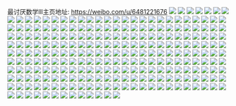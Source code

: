 最讨厌数学lll主页地址: https://weibo.com/u/6481221676 
![](https://wx4.sinaimg.cn/mw2000/0074CxPuly1h9hp7y3lv0j30u0140dr0.jpg) 
![](https://wx4.sinaimg.cn/mw2000/0074CxPuly1h9gfui6219j32c02o6x6p.jpg) 
![](https://wx4.sinaimg.cn/mw2000/0074CxPuly1h9g1o3v85xj30u0140n54.jpg) 
![](https://wx4.sinaimg.cn/mw2000/0074CxPuly1h9g1o4vi4wj30u0140jzo.jpg) 
![](https://wx4.sinaimg.cn/mw2000/0074CxPuly1h9g1o5yz8jj30u0140ai3.jpg) 
![](https://wx4.sinaimg.cn/mw2000/0074CxPuly1h9g1o71entj30u0140jzv.jpg) 
![](https://wx4.sinaimg.cn/mw2000/0074CxPuly1h9g1o7rvi5j30u0140gtp.jpg) 
![](https://wx4.sinaimg.cn/mw2000/0074CxPuly1h9g1o8ugcoj30u0140jzc.jpg) 
![](https://wx4.sinaimg.cn/mw2000/0074CxPuly1h9g1o37lyyj30u014046m.jpg) 
![](https://wx4.sinaimg.cn/mw2000/0074CxPuly1h9g1o9vzwoj30u01407cc.jpg) 
![](https://wx4.sinaimg.cn/mw2000/0074CxPuly1h9g1obbh4dj30u0140n59.jpg) 
![](https://wx4.sinaimg.cn/mw2000/0074CxPuly1h9g1och0noj30u0140jzc.jpg) 
![](https://wx4.sinaimg.cn/mw2000/0074CxPuly1h9dorbhserj32c03407wj.jpg) 
![](https://wx4.sinaimg.cn/mw2000/0074CxPuly1h9a5jjmqvdj31sc1scnpd.jpg) 
![](https://wx4.sinaimg.cn/mw2000/0074CxPuly1h98dodi65nj31400u0thp.jpg) 
![](https://wx4.sinaimg.cn/mw2000/0074CxPuly1h98dnqcxwkj30u01hcnaf.jpg) 
![](https://wx4.sinaimg.cn/mw2000/0074CxPuly1h98do5xtboj31400u0qa8.jpg) 
![](https://wx4.sinaimg.cn/mw2000/0074CxPuly1h98dnvi70jj30u00u4dhq.jpg) 
![](https://wx4.sinaimg.cn/mw2000/0074CxPuly1h8v1mrctgtj30wr12vk2i.jpg) 
![](https://wx4.sinaimg.cn/mw2000/0074CxPuly1h8v1myumojj30u00w70v4.jpg) 
![](https://wx4.sinaimg.cn/mw2000/0074CxPuly1h8v1mwkju2j30v80v80yi.jpg) 
![](https://wx4.sinaimg.cn/mw2000/0074CxPuly1h8v1nst7hkj30wr1z0b29.jpg) 
![](https://wx4.sinaimg.cn/mw2000/0074CxPuly1h8qkdegre0j30u014010c.jpg) 
![](https://wx4.sinaimg.cn/mw2000/0074CxPuly1h8pdj0s9unj30u0140qc4.jpg) 
![](https://wx4.sinaimg.cn/mw2000/0074CxPuly1h8obr8mcjrj30u0140al7.jpg) 
![](https://wx4.sinaimg.cn/mw2000/0074CxPuly1h8mxbvu7eqj30u00u00yn.jpg) 
![](https://wx4.sinaimg.cn/mw2000/0074CxPuly1h8meqor337j30u0140476.jpg) 
![](https://wx4.sinaimg.cn/mw2000/0074CxPuly1h8kkl3zqp4j30u01t2n0e.jpg) 
![](https://wx4.sinaimg.cn/mw2000/0074CxPuly1h8c3lkey3lj30u0140tgz.jpg) 
![](https://wx4.sinaimg.cn/mw2000/0074CxPuly1h89saszqhtj30u0140q80.jpg) 
![](https://wx4.sinaimg.cn/mw2000/0074CxPuly1h88jih9h0yj30u0140wq0.jpg) 
![](https://wx4.sinaimg.cn/mw2000/0074CxPuly1h87g51tymkj30tu13utj5.jpg) 
![](https://wx4.sinaimg.cn/mw2000/0074CxPuly1h87g4mgziqj30u0140gzl.jpg) 
![](https://wx4.sinaimg.cn/mw2000/0074CxPuly1h80xu7xmdwj30u0141n56.jpg) 
![](https://wx4.sinaimg.cn/mw2000/0074CxPuly1h7yskw4cfsj31gl0qon0g.jpg) 
![](https://wx4.sinaimg.cn/mw2000/0074CxPuly1h7xs5crwkqj30u0140gqe.jpg) 
![](https://wx4.sinaimg.cn/mw2000/0074CxPuly1h7xs5d72cnj30u01407al.jpg) 
![](https://wx4.sinaimg.cn/mw2000/0074CxPuly1h7wiiiaborj31200pcn1r.jpg) 
![](https://wx4.sinaimg.cn/mw2000/0074CxPuly1h7wiiiqg3qj31200pc0xz.jpg) 
![](https://wx4.sinaimg.cn/mw2000/0074CxPuly1h7wiikgz1hj31200pctfp.jpg) 
![](https://wx4.sinaimg.cn/mw2000/0074CxPuly1h7wiijbbkdj31900u0jyv.jpg) 
![](https://wx4.sinaimg.cn/mw2000/0074CxPuly1h7wiikuou7j30u018gteo.jpg) 
![](https://wx4.sinaimg.cn/mw2000/0074CxPuly1h7qz8448gzj31c00u0n3h.jpg) 
![](https://wx4.sinaimg.cn/mw2000/0074CxPuly1h7gtzetqnbj30u01u011n.jpg) 
![](https://wx4.sinaimg.cn/mw2000/0074CxPuly1h7bklfq5uxj30u01u0q54.jpg) 
![](https://wx4.sinaimg.cn/mw2000/0074CxPuly1h79xp3klnmj30u0140grb.jpg) 
![](https://wx4.sinaimg.cn/mw2000/0074CxPuly1h75qrmxfy0j30u014j41z.jpg) 
![](https://wx4.sinaimg.cn/mw2000/0074CxPuly1h75qrogblej30u0140139.jpg) 
![](https://wx4.sinaimg.cn/mw2000/0074CxPuly1h75qrplj7oj30u014g77b.jpg) 
![](https://wx4.sinaimg.cn/mw2000/0074CxPuly1h74ml6qk77j30u0140q8w.jpg) 
![](https://wx4.sinaimg.cn/mw2000/0074CxPuly1h74ml79ojrj30u014017e.jpg) 
![](https://wx4.sinaimg.cn/mw2000/0074CxPuly1h74ml7yba0j30u0140qh8.jpg) 
![](https://wx4.sinaimg.cn/mw2000/0074CxPuly1h74ml8hkk4j30u0140k2i.jpg) 
![](https://wx4.sinaimg.cn/mw2000/0074CxPuly1h74ml90mgej30u0140aor.jpg) 
![](https://wx4.sinaimg.cn/mw2000/0074CxPuly1h74mleljhoj30qo0qomxe.jpg) 
![](https://wx4.sinaimg.cn/mw2000/0074CxPuly1h740n6f9apj30u01u041k.jpg) 
![](https://wx4.sinaimg.cn/mw2000/0074CxPuly1h6zg8315qhj30u014045y.jpg) 
![](https://wx4.sinaimg.cn/mw2000/0074CxPuly1h6zg83qe98j30u0140nc8.jpg) 
![](https://wx4.sinaimg.cn/mw2000/0074CxPuly1h6wga3lakwj31400u0dgz.jpg) 
![](https://wx4.sinaimg.cn/mw2000/0074CxPuly1h6wga4ro8pj31400u07ct.jpg) 
![](https://wx4.sinaimg.cn/mw2000/0074CxPuly1h6wga57xt5j31400u0n0o.jpg) 
![](https://wx4.sinaimg.cn/mw2000/0074CxPuly1h6wga5w4w8j31400u0tao.jpg) 
![](https://wx4.sinaimg.cn/mw2000/0074CxPuly1h6wga6he76j30v00tugs7.jpg) 
![](https://wx4.sinaimg.cn/mw2000/0074CxPuly1h6wga72aghj30u00u0q5m.jpg) 
![](https://wx4.sinaimg.cn/mw2000/0074CxPuly1h6wga7wcf0j313y0ty0wl.jpg) 
![](https://wx4.sinaimg.cn/mw2000/0074CxPuly1h6wga8g2r0j30u00u0gsi.jpg) 
![](https://wx4.sinaimg.cn/mw2000/0074CxPuly1h6wga8sioxj31400u0n1c.jpg) 
![](https://wx4.sinaimg.cn/mw2000/0074CxPuly1h6wga9777kj30u00u0465.jpg) 
![](https://wx4.sinaimg.cn/mw2000/0074CxPuly1h6tobpmh5zj30o81hcwgh.jpg) 
![](https://wx4.sinaimg.cn/mw2000/0074CxPuly1h6rwzzndbsj30u0140400.jpg) 
![](https://wx4.sinaimg.cn/mw2000/0074CxPuly1h6rx02rd9kj30u0140tf0.jpg) 
![](https://wx4.sinaimg.cn/mw2000/0074CxPuly1h6rx002ilfj30u01400vp.jpg) 
![](https://wx4.sinaimg.cn/mw2000/0074CxPuly1h6rx00lo5xj30u0140th7.jpg) 
![](https://wx4.sinaimg.cn/mw2000/0074CxPuly1h6rx00zwqpj30u0140dlv.jpg) 
![](https://wx4.sinaimg.cn/mw2000/0074CxPuly1h6rx01htsaj31400u0467.jpg) 
![](https://wx4.sinaimg.cn/mw2000/0074CxPuly1h6rx01yakqj30u0140dru.jpg) 
![](https://wx4.sinaimg.cn/mw2000/0074CxPuly1h6rx02dochj30u0140q7l.jpg) 
![](https://wx4.sinaimg.cn/mw2000/0074CxPuly1h6rx0354ykj30u01400ul.jpg) 
![](https://wx4.sinaimg.cn/mw2000/0074CxPuly1h6rx03kzcdj30u0140q7n.jpg) 
![](https://wx4.sinaimg.cn/mw2000/0074CxPuly1h6rx0417esj30u0140th0.jpg) 
![](https://wx4.sinaimg.cn/mw2000/0074CxPuly1h6rx04gpsfj30u0140q9e.jpg) 
![](https://wx4.sinaimg.cn/mw2000/0074CxPuly1h6m2s4wpckj30to0z93zz.jpg) 
![](https://wx4.sinaimg.cn/mw2000/0074CxPuly1h6m2sq1uvdj30to17gabp.jpg) 
![](https://wx4.sinaimg.cn/mw2000/0074CxPuly1h6epl1cu88j30u01u040a.jpg) 
![](https://wx4.sinaimg.cn/mw2000/0074CxPuly1h60ed9ll74j30u0140afv.jpg) 
![](https://wx4.sinaimg.cn/mw2000/0074CxPuly1h60eda1eyfj30u014cjwe.jpg) 
![](https://wx4.sinaimg.cn/mw2000/0074CxPuly1h60edaijloj30u0147gol.jpg) 
![](https://wx4.sinaimg.cn/mw2000/0074CxPuly1h60edb36z4j30u0140gop.jpg) 
![](https://wx4.sinaimg.cn/mw2000/0074CxPuly1h60edbisrzj30u0140wg8.jpg) 
![](https://wx4.sinaimg.cn/mw2000/0074CxPuly1h5ujn19kn3j30u014tn48.jpg) 
![](https://wx4.sinaimg.cn/mw2000/0074CxPuly1h5ujn1v4qyj30u014tq7l.jpg) 
![](https://wx4.sinaimg.cn/mw2000/0074CxPuly1h5rdstr0mfj31900u00zs.jpg) 
![](https://wx4.sinaimg.cn/mw2000/0074CxPuly1h5961f9av6j30u013ktgn.jpg) 
![](https://wx4.sinaimg.cn/mw2000/0074CxPuly1h5379kdjlaj30u01437dt.jpg) 
![](https://wx4.sinaimg.cn/mw2000/0074CxPuly1h5379kv4wgj30u01407dw.jpg) 
![](https://wx4.sinaimg.cn/mw2000/0074CxPuly1h5379lcu7qj30u014011m.jpg) 
![](https://wx4.sinaimg.cn/mw2000/0074CxPuly1h5379lo0s3j31400u013w.jpg) 
![](https://wx4.sinaimg.cn/mw2000/0074CxPuly1h4mrabbn0cj318g0u0jz1.jpg) 
![](https://wx4.sinaimg.cn/mw2000/0074CxPuly1h4c2zfyksij321c0xc486.jpg) 
![](https://wx4.sinaimg.cn/mw2000/0074CxPuly1h4b2kt6n3gj30u0140dp7.jpg) 
![](https://wx4.sinaimg.cn/mw2000/0074CxPuly1h4b2ktmd0ij30u014011f.jpg) 
![](https://wx4.sinaimg.cn/mw2000/0074CxPuly1h4b2ktyg2cj31400u0gq4.jpg) 
![](https://wx4.sinaimg.cn/mw2000/0074CxPuly1h4b2ku86n5j31400u07a7.jpg) 
![](https://wx4.sinaimg.cn/mw2000/0074CxPuly1h4b2kui9nwj30u00u0tdd.jpg) 
![](https://wx4.sinaimg.cn/mw2000/0074CxPuly1h4b2kuxcvtj30u0140jxo.jpg) 
![](https://wx4.sinaimg.cn/mw2000/0074CxPuly1h4997t99mkj30u01410zn.jpg) 
![](https://wx4.sinaimg.cn/mw2000/0074CxPuly1h4997to5lej30u0140dmh.jpg) 
![](https://wx4.sinaimg.cn/mw2000/0074CxPuly1h45i54idm9j321c0xc181.jpg) 
![](https://wx4.sinaimg.cn/mw2000/0074CxPuly1h3yne3wfg1j30u013x108.jpg) 
![](https://wx4.sinaimg.cn/mw2000/0074CxPuly1h3yne3jplmj30u013xgr4.jpg) 
![](https://wx4.sinaimg.cn/mw2000/0074CxPuly1h3vemhuca4j30u0145q9w.jpg) 
![](https://wx4.sinaimg.cn/mw2000/0074CxPuly1h3vemiglr7j30u013zwm0.jpg) 
![](https://wx4.sinaimg.cn/mw2000/0074CxPuly1h3vemiy8r5j30u00u0782.jpg) 
![](https://wx4.sinaimg.cn/mw2000/0074CxPuly1h3vemje24cj31410u0dki.jpg) 
![](https://wx4.sinaimg.cn/mw2000/0074CxPuly1h3u68crhbyj32c03401l0.jpg) 
![](https://wx4.sinaimg.cn/mw2000/0074CxPuly1h3u68gl91rj32c0340npd.jpg) 
![](https://wx4.sinaimg.cn/mw2000/0074CxPuly1h3u68dvq3yj33402c0npe.jpg) 
![](https://wx4.sinaimg.cn/mw2000/0074CxPuly1h3u68aym3xj32c034qu0z.jpg) 
![](https://wx4.sinaimg.cn/mw2000/0074CxPuly1h3u68fj636j32c03401kz.jpg) 
![](https://wx4.sinaimg.cn/mw2000/0074CxPuly1h3u68i1hnxj32c0340qv6.jpg) 
![](https://wx4.sinaimg.cn/mw2000/0074CxPuly1h3u68jum4zj32c0340npg.jpg) 
![](https://wx4.sinaimg.cn/mw2000/0074CxPuly1h3u68kyt05j32dc2dc4oq.jpg) 
![](https://wx4.sinaimg.cn/mw2000/0074CxPuly1h3u68majkhj33402c0b2a.jpg) 
![](https://wx4.sinaimg.cn/mw2000/0074CxPuly1h3u68neayqj33402c0npe.jpg) 
![](https://wx4.sinaimg.cn/mw2000/0074CxPuly1h3tjxovnmcj30u0140teo.jpg) 
![](https://wx4.sinaimg.cn/mw2000/0074CxPuly1h3jdhf9udcj30u0140dp3.jpg) 
![](https://wx4.sinaimg.cn/mw2000/0074CxPuly1h3jdhfvntmj30u0140thk.jpg) 
![](https://wx4.sinaimg.cn/mw2000/0074CxPuly1h3jdhgghrsj30u0140dp6.jpg) 
![](https://wx4.sinaimg.cn/mw2000/0074CxPuly1h3jdhh1771j30u0140aej.jpg) 
![](https://wx4.sinaimg.cn/mw2000/0074CxPuly1h3jdhhe0axj30u01407b5.jpg) 
![](https://wx4.sinaimg.cn/mw2000/0074CxPuly1h3jdhhtr8xj30u0140dns.jpg) 
![](https://wx4.sinaimg.cn/mw2000/0074CxPuly1h3jdhicb7yj30u0140k3p.jpg) 
![](https://wx4.sinaimg.cn/mw2000/0074CxPuly1h3jdhiv6ghj30u0140n69.jpg) 
![](https://wx4.sinaimg.cn/mw2000/0074CxPuly1h3jdhj8mimj30u014011q.jpg) 
![](https://wx4.sinaimg.cn/mw2000/0074CxPuly1h3jdhjoyytj30u014048l.jpg) 
![](https://wx4.sinaimg.cn/mw2000/0074CxPuly1h38z2rfej7j31400u041g.jpg) 
![](https://wx4.sinaimg.cn/mw2000/0074CxPuly1h38v4ywf4aj30u014fnan.jpg) 
![](https://wx4.sinaimg.cn/mw2000/0074CxPuly1h38v4zpx1wj30u011zgxa.jpg) 
![](https://wx4.sinaimg.cn/mw2000/0074CxPuly1h3054prf70j31hc0taag7.jpg) 
![](https://wx4.sinaimg.cn/mw2000/0074CxPuly1h2uy8lonogj30u01u0dly.jpg) 
![](https://wx4.sinaimg.cn/mw2000/0074CxPuly1h2rwv3we5oj31ob0u0qkj.jpg) 
![](https://wx4.sinaimg.cn/mw2000/0074CxPuly1h2geqd64o0j30u015bq8w.jpg) 
![](https://wx4.sinaimg.cn/mw2000/0074CxPuly1h2geqcqsg6j30u014nn5c.jpg) 
![](https://wx4.sinaimg.cn/mw2000/0074CxPuly1h2etgx0l36j30u0140afo.jpg) 
![](https://wx4.sinaimg.cn/mw2000/0074CxPuly1h2etgxn5hzj30u0140q5i.jpg) 
![](https://wx4.sinaimg.cn/mw2000/0074CxPuly1h2eth2dpjoj30u01407av.jpg) 
![](https://wx4.sinaimg.cn/mw2000/0074CxPuly1h2eth34yahj31u00u0q86.jpg) 
![](https://wx4.sinaimg.cn/mw2000/0074CxPuly1h2eth3vcohj31u00u043o.jpg) 
![](https://wx4.sinaimg.cn/mw2000/0074CxPuly1h2eth8ukk2j313z0u00z6.jpg) 
![](https://wx4.sinaimg.cn/mw2000/0074CxPuly1h2d1128jrjj30u014b12o.jpg) 
![](https://wx4.sinaimg.cn/mw2000/0074CxPuly1h2d112nxc2j30u0140gua.jpg) 
![](https://wx4.sinaimg.cn/mw2000/0074CxPuly1h2d1133elfj30u014113x.jpg) 
![](https://wx4.sinaimg.cn/mw2000/0074CxPuly1h2d113jk7vj30u014t7f3.jpg) 
![](https://wx4.sinaimg.cn/mw2000/0074CxPuly1h296458sa9j30u014012n.jpg) 
![](https://wx4.sinaimg.cn/mw2000/0074CxPuly1h29645pycsj30u014hnbo.jpg) 
![](https://wx4.sinaimg.cn/mw2000/0074CxPuly1h2964676dej30yj0u0wl8.jpg) 
![](https://wx4.sinaimg.cn/mw2000/0074CxPuly1h29646nrjfj30u0140thl.jpg) 
![](https://wx4.sinaimg.cn/mw2000/0074CxPuly1h26q22lxg4j31u00u0787.jpg) 
![](https://wx4.sinaimg.cn/mw2000/0074CxPuly1h20c3n8xihj31u00u0gos.jpg) 
![](https://wx4.sinaimg.cn/mw2000/0074CxPuly1h1xc3wb9vzj30u0140jyv.jpg) 
![](https://wx4.sinaimg.cn/mw2000/0074CxPuly1h1xc3wpa5dj30u01d0k3q.jpg) 
![](https://wx4.sinaimg.cn/mw2000/0074CxPuly1h1sn86bfo2j30u014045r.jpg) 
![](https://wx4.sinaimg.cn/mw2000/0074CxPuly1h1sn8768ocj30u0140akz.jpg) 
![](https://wx4.sinaimg.cn/mw2000/0074CxPuly1h1r0m4b0hgj30u0140ait.jpg) 
![](https://wx4.sinaimg.cn/mw2000/0074CxPuly1h1r0m4x3x0j30to136q9z.jpg) 
![](https://wx4.sinaimg.cn/mw2000/0074CxPuly1h1lzxyv9epj31400u0ww2.jpg) 
![](https://wx4.sinaimg.cn/mw2000/0074CxPuly1h1lzxzgdp3j30u0140ao2.jpg) 
![](https://wx4.sinaimg.cn/mw2000/0074CxPuly1h1lzxzw8e8j31420u0dq2.jpg) 
![](https://wx4.sinaimg.cn/mw2000/0074CxPuly1h1k0ak8w67j30u013zgw2.jpg) 
![](https://wx4.sinaimg.cn/mw2000/0074CxPuly1h1k0aku5jxj30u0140tio.jpg) 
![](https://wx4.sinaimg.cn/mw2000/0074CxPuly1h190qsyhjsj30pm17ute8.jpg) 
![](https://wx4.sinaimg.cn/mw2000/0074CxPuly1h17fwfshobj30u0140dti.jpg) 
![](https://wx4.sinaimg.cn/mw2000/0074CxPuly1h11mp9gsrij30u014043w.jpg) 
![](https://wx4.sinaimg.cn/mw2000/0074CxPuly1h11mp9usz3j30u014044d.jpg) 
![](https://wx4.sinaimg.cn/mw2000/0074CxPuly1h11mpabonqj30u0140wkg.jpg) 
![](https://wx4.sinaimg.cn/mw2000/0074CxPuly1h11mpb3s8xj30u0140q94.jpg) 
![](https://wx4.sinaimg.cn/mw2000/0074CxPuly1h11mpbh93vj30u0140jzq.jpg) 
![](https://wx4.sinaimg.cn/mw2000/0074CxPuly1h10erwqmzpj30u0190tcc.jpg) 
![](https://wx4.sinaimg.cn/mw2000/0074CxPuly1h0yowz4gw0j30u01517ay.jpg) 
![](https://wx4.sinaimg.cn/mw2000/0074CxPuly1h0pzdx6l9cj30u0140nca.jpg) 
![](https://wx4.sinaimg.cn/mw2000/0074CxPuly1h0pzdybhmtj30u01407fe.jpg) 
![](https://wx4.sinaimg.cn/mw2000/0074CxPuly1h0pzdz6oubj30u014047w.jpg) 
![](https://wx4.sinaimg.cn/mw2000/0074CxPuly1h0lxjrzj2vj30u014mqbt.jpg) 
![](https://wx4.sinaimg.cn/mw2000/0074CxPuly1h0lxjspvszj30u014047w.jpg) 
![](https://wx4.sinaimg.cn/mw2000/0074CxPuly1h0kbcc9hazj30u0140wlt.jpg) 
![](https://wx4.sinaimg.cn/mw2000/0074CxPuly1h0i03mdqpwj30u01u0akb.jpg) 
![](https://wx4.sinaimg.cn/mw2000/0074CxPuly1h0deo11yujj30u0140n29.jpg) 
![](https://wx4.sinaimg.cn/mw2000/0074CxPuly1h0deo1hxqsj30u013z793.jpg) 
![](https://wx4.sinaimg.cn/mw2000/0074CxPuly1h0deo74ok6j30u013ygou.jpg) 
![](https://wx4.sinaimg.cn/mw2000/0074CxPuly1h0c79474bbj30sg1ekark.jpg) 
![](https://wx4.sinaimg.cn/mw2000/0074CxPuly1h0c78bwyghj30u0140k0h.jpg) 
![](https://wx4.sinaimg.cn/mw2000/0074CxPuly1h0c78c8lluj30u0140aek.jpg) 
![](https://wx4.sinaimg.cn/mw2000/0074CxPuly1h0c78cnurkj30u0140q9l.jpg) 
![](https://wx4.sinaimg.cn/mw2000/0074CxPuly1h0c78d15rlj30u013y113.jpg) 
![](https://wx4.sinaimg.cn/mw2000/0074CxPuly1h0c78dfdboj30u0140tg9.jpg) 
![](https://wx4.sinaimg.cn/mw2000/0074CxPuly1h0c78edaw6j30u013zk06.jpg) 
![](https://wx4.sinaimg.cn/mw2000/0074CxPuly1h0c77g6d3zj30u013yn0k.jpg) 
![](https://wx4.sinaimg.cn/mw2000/0074CxPuly1h0c2a77zdvj30u0140n7j.jpg) 
![](https://wx4.sinaimg.cn/mw2000/0074CxPuly1h058bkxk03j30u0140n4v.jpg) 
![](https://wx4.sinaimg.cn/mw2000/0074CxPuly1h03ply85tmj30to10c459.jpg) 
![](https://wx4.sinaimg.cn/mw2000/0074CxPuly1gz9zyepoucj31o02804qq.jpg) 
![](https://wx4.sinaimg.cn/mw2000/0074CxPuly1gz9zyg6cddj31o0280e82.jpg) 
![](https://wx4.sinaimg.cn/mw2000/0074CxPuly1gz9zyhe2yej31o0280b2a.jpg) 
![](https://wx4.sinaimg.cn/mw2000/0074CxPuly1gz3uu2fiu1j30u013xn44.jpg) 
![](https://wx4.sinaimg.cn/mw2000/0074CxPuly1gz3uu2zy0uj31400u0wkv.jpg) 
![](https://wx4.sinaimg.cn/mw2000/0074CxPuly1gz1jmq5ar3j32c03407wj.jpg) 
![](https://wx4.sinaimg.cn/mw2000/0074CxPuly1gyuz4pegvvj31we2j61ky.jpg) 
![](https://wx4.sinaimg.cn/mw2000/0074CxPuly1gyuz4w9gk0j31xf2kku0x.jpg) 
![](https://wx4.sinaimg.cn/mw2000/0074CxPuly1gyuz4slqcdj31s62dkx6p.jpg) 
![](https://wx4.sinaimg.cn/mw2000/0074CxPuly1gyhyeb4v3uj30u0140agq.jpg) 
![](https://wx4.sinaimg.cn/mw2000/0074CxPuly1gyhtoeh68kj30u00u0tc4.jpg) 
![](https://wx4.sinaimg.cn/mw2000/0074CxPuly1gyhtoetl7mj30u00u0jsb.jpg) 
![](https://wx4.sinaimg.cn/mw2000/0074CxPuly1gyfo6e8yi3j30u013xaij.jpg) 
![](https://wx4.sinaimg.cn/mw2000/0074CxPuly1gyfo6eroshj30u013xwon.jpg) 
![](https://wx4.sinaimg.cn/mw2000/0074CxPuly1gyfo6famk6j30u013x11o.jpg) 
![](https://wx4.sinaimg.cn/mw2000/0074CxPuly1gyfo6fla86j30u013x10r.jpg) 
![](https://wx4.sinaimg.cn/mw2000/0074CxPuly1gydmztdod7j30u013xaha.jpg) 
![](https://wx4.sinaimg.cn/mw2000/0074CxPuly1gxibux5om8j30u01400z5.jpg) 
![](https://wx4.sinaimg.cn/mw2000/0074CxPuly1gxhb854wcuj30u0140n8v.jpg) 
![](https://wx4.sinaimg.cn/mw2000/0074CxPuly1gxaebuv9pzj30u01hdqbc.jpg) 
![](https://wx4.sinaimg.cn/mw2000/0074CxPuly1gxaebvee2zj30u01hctgl.jpg) 
![](https://wx4.sinaimg.cn/mw2000/0074CxPuly1gx6vowx3tjj30u0140ahc.jpg) 
![](https://wx4.sinaimg.cn/mw2000/0074CxPuly1gx6voxkanij30u012xdmt.jpg) 
![](https://wx4.sinaimg.cn/mw2000/0074CxPuly1gx6voy52kej30u016iqa9.jpg) 
![](https://wx4.sinaimg.cn/mw2000/0074CxPuly1gwrahglu4ij30p20xfwip.jpg) 
![](https://wx4.sinaimg.cn/mw2000/0074CxPuly1gwnxm5zlqdj30u0140k1z.jpg) 
![](https://wx4.sinaimg.cn/mw2000/0074CxPuly1gwnxm4hckjj30u00u0dk2.jpg) 
![](https://wx4.sinaimg.cn/mw2000/0074CxPuly1gwnxm8modbj30u0140dti.jpg) 
![](https://wx4.sinaimg.cn/mw2000/0074CxPuly1gwnxm52z8rj30u014twm0.jpg) 
![](https://wx4.sinaimg.cn/mw2000/0074CxPuly1gwnxm41zazj30u00u0gql.jpg) 
![](https://wx4.sinaimg.cn/mw2000/0074CxPuly1gwnxm6vbjfj30u014tdrh.jpg) 
![](https://wx4.sinaimg.cn/mw2000/0074CxPuly1gwiluri80tj30u0140gwt.jpg) 
![](https://wx4.sinaimg.cn/mw2000/0074CxPuly1gwilurzuztj30u0140118.jpg) 
![](https://wx4.sinaimg.cn/mw2000/0074CxPuly1gwilushmfkj30u013zgw0.jpg) 
![](https://wx4.sinaimg.cn/mw2000/0074CxPuly1gwilut6107j30u013z4ac.jpg) 
![](https://wx4.sinaimg.cn/mw2000/0074CxPuly1gwiluu4ko9j31400u0ans.jpg) 
![](https://wx4.sinaimg.cn/mw2000/0074CxPuly1gwiluuy5yvj30u0140wyt.jpg) 
![](https://wx4.sinaimg.cn/mw2000/0074CxPuly1gwiluvehu5j31400u0gwd.jpg) 
![](https://wx4.sinaimg.cn/mw2000/0074CxPuly1gwf5j5pnu9j30u0140n48.jpg) 
![](https://wx4.sinaimg.cn/mw2000/0074CxPuly1guoqkftqfmj60u00u0n0c02.jpg) 
![](https://wx4.sinaimg.cn/mw2000/0074CxPuly1guoqkg3u92j60u00u0mxa02.jpg) 
![](https://wx4.sinaimg.cn/mw2000/0074CxPuly1guoqkgrbrpj61400u0ahu02.jpg) 
![](https://wx4.sinaimg.cn/mw2000/0074CxPuly1guo8ejs7f9j60u00u0acl02.jpg) 
![](https://wx4.sinaimg.cn/mw2000/0074CxPuly1gu5hxa35f5j30u0140gpx.jpg) 
![](https://wx4.sinaimg.cn/mw2000/0074CxPuly1gu5hxaqyu4j30u0140dku.jpg) 
